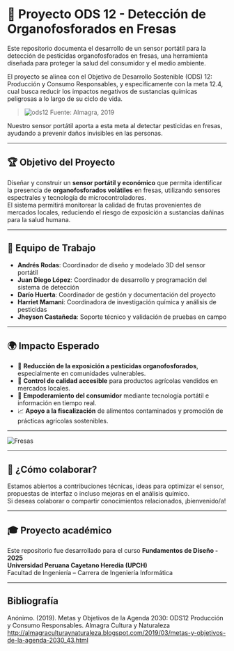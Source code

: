 # 🍓 Proyecto ODS 12 - Detección de Organofosforados en Fresas

Este repositorio documenta el desarrollo de un sensor portátil para la detección de pesticidas organofosforados en fresas, una herramienta diseñada para proteger la salud del consumidor y el medio ambiente.

 El proyecto se alinea con el Objetivo de Desarrollo Sostenible (ODS) 12: Producción y Consumo Responsables, y específicamente con la meta 12.4, cual busca reducir los impactos negativos de sustancias químicas peligrosas a lo largo de su ciclo de vida.
>![ods12](FUNDAMENTOS_DE_DISEÑO/imagenes/ODS12.JPG)
Fuente: Almagra, 2019

 Nuestro sensor portátil aporta a esta meta al detectar pesticidas en fresas, ayudando a prevenir daños invisibles en las personas.

---

## 🏆 Objetivo del Proyecto

Diseñar y construir un **sensor portátil y económico** que permita identificar la presencia de **organofosforados volátiles** en fresas, utilizando sensores espectrales y tecnología de microcontroladores.  
El sistema permitirá monitorear la calidad de frutas provenientes de mercados locales, reduciendo el riesgo de exposición a sustancias dañinas para la salud humana.

---

## 👥 Equipo de Trabajo

- **Andrés Rodas**: Coordinador de diseño y modelado 3D del sensor portátil  
- **Juan Diego López**: Coordinador de desarrollo y programación del sistema de detección  
- **Darío Huerta**: Coordinador de gestión y documentación del proyecto  
- **Harriet Mamani**: Coordinadora de investigación química y análisis de pesticidas  
- **Jheyson Castañeda**: Soporte técnico y validación de pruebas en campo  


---

## 🌍 Impacto Esperado

- 🧬 **Reducción de la exposición a pesticidas organofosforados**, especialmente en comunidades vulnerables.
- 🍓 **Control de calidad accesible** para productos agrícolas vendidos en mercados locales.
- 📢 **Empoderamiento del consumidor** mediante tecnología portátil e información en tiempo real.
- 📈 **Apoyo a la fiscalización** de alimentos contaminados y promoción de prácticas agrícolas sostenibles.

---
![Fresas](https://raw.githubusercontent.com/die-go12/GRUPO_1_FUNDAMENTOS_DISE-O/refs/heads/master/FUNDAMENTOS_DE_DISEÑO/imagenes/fresas.jpg)



---
## 🤝 ¿Cómo colaborar?

Estamos abiertos a contribuciones técnicas, ideas para optimizar el sensor, propuestas de interfaz o incluso mejoras en el análisis químico.  
Si deseas colaborar o compartir conocimientos relacionados, ¡bienvenido/a!

---

## 🎓 Proyecto académico

Este repositorio fue desarrollado para el curso **Fundamentos de Diseño - 2025**  
**Universidad Peruana Cayetano Heredia (UPCH)**  
Facultad de Ingeniería – Carrera de Ingeniería Informática

---
## Bibliografía 
Anónimo. (2019). Metas y Objetivos de la Agenda 2030: ODS12 Producción y Consumo Responsables. Almagra Cultura y Naturaleza http://almagraculturaynaturaleza.blogspot.com/2019/03/metas-y-objetivos-de-la-agenda-2030_43.html 


